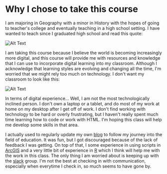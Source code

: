 # Why I chose to take this course

I am majoring in Geography with a minor in History with the hopes of going to teacher's college and eventually teaching in a high school setting. I have wanted to teach since I graduated high school and read this quote: 

![Alt Text][Quote]

I am taking this course because I believe the world is becoming increasingly more digital, and this course will provide me with resources and knowledge that I can use to incorporate digital learning into my classroom. Although I acknowledge that learning styles are evolving and changing all the time, I'm worried that we might rely too much on technology. I don't want my classroom to look like this: 

![Alt Text][Classroom]

In terms of digital experience... Well, I am not the most technologically inclined person. I don't own a laptop or a tablet, and do most of my work at home on my desktop after I get off of work. I don't find working with technology to be hard or overly frustrating, but I haven't really spent much time learning how to code or work with HTML. I'm hoping this class will help me develop some skills in that area.

I actually used to regularly update my own [blog] to follow my journey into the field of education. It was fun, but I got discouraged because of the lack of feedback I was getting. On top of that, I some experience in using scripts in [ArcGIS] and a very little bit of experience in [R] which I think will help me with the work in this class. The only thing I am worried about is keeping up with the [slack] group. I'm not the best at checking in with communication, especially when everytime I check in, so much seems to have gone by.

   [Blog]: <https://sebastianmol.wordpress.com/>
   [Quote]: <http://d3kvsdrdan3wbb.cloudfront.net/img/2ed9f19b/1023/A-teacher-affects.jpg>
   [Classroom]: <https://upload.wikimedia.org/wikipedia/commons/0/05/France_in_XXI_Century._School.jpg>
   [R]: https://www.r-project.org/
   [ArcGIS]: https://www.arcgis.com/features/
   [slack]: https://slack.com/

